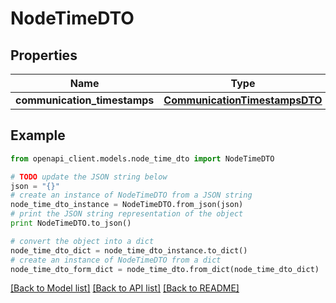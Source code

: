 # NodeTimeDTO


## Properties

Name | Type | Description | Notes
------------ | ------------- | ------------- | -------------
**communication_timestamps** | [**CommunicationTimestampsDTO**](CommunicationTimestampsDTO.md) |  | 

## Example

```python
from openapi_client.models.node_time_dto import NodeTimeDTO

# TODO update the JSON string below
json = "{}"
# create an instance of NodeTimeDTO from a JSON string
node_time_dto_instance = NodeTimeDTO.from_json(json)
# print the JSON string representation of the object
print NodeTimeDTO.to_json()

# convert the object into a dict
node_time_dto_dict = node_time_dto_instance.to_dict()
# create an instance of NodeTimeDTO from a dict
node_time_dto_form_dict = node_time_dto.from_dict(node_time_dto_dict)
```
[[Back to Model list]](../README.md#documentation-for-models) [[Back to API list]](../README.md#documentation-for-api-endpoints) [[Back to README]](../README.md)


